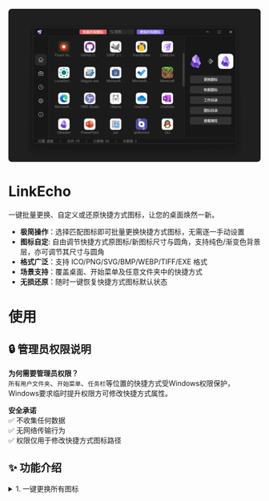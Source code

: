 ![image](https://raw.githubusercontent.com/iKineticate/LinkEcho/refs/heads/master/screenshots/app.png)

# LinkEcho

一键批量更换、自定义或还原快捷方式图标，让您的桌面焕然一新。

- **极简操作**：选择匹配图标即可批量更换快捷方式图标，无需逐一手动设置  
- **图标自定**: 自由调节快捷方式原图标/新图标尺寸与圆角，支持纯色/渐变色背景层，亦可调节其尺寸与圆角
- **格式广泛**：支持 ICO/PNG/SVG/BMP/WEBP/TIFF/EXE 格式
- **场景支持**：覆盖桌面、开始菜单及任意文件夹中的快捷方式  
- **无损还原**：随时一键恢复快捷方式图标默认状态

# 使用

## 🔒 管理员权限说明

**为何需要管理员权限？**  
`所有用户文件夹`、`开始菜单`、`任务栏`等位置的快捷方式受Windows权限保护，Windows要求临时提升权限方可修改快捷方式属性。

**安全承诺**  
✅ 不收集任何数据  
✅ 无网络传输行为  
✅ 权限仅用于修改快捷方式图标路径

## ✨ 功能介绍

<details>
<summary>1. 一键更换所有图标</summary>
#### 图标匹配规则
- **格式支持**：`ICO` `PNG` `SVG` `BMP` `WEBP` `TIFF` `EXE`
- **智能匹配**：图标文件需满足以下条件之一：
```bash
# 精确匹配（最高优先级）
快捷方式名 = "Visual Studio" → 图标名 = "Visual Studio.png"

# 包含匹配（次要优先级）
快捷方式名 = "Chrome" → 图标名 = "Chrome Beta.ico"
快捷方式名 = "Chrome Canary" -> 图标名 = "Chrome"
```

> [!WARNING]
> **UWP/WSA 应用限制**：
>  ```diff
>  - 更换后无法通过本工具恢复默认图标
>  + 恢复方法：需手动删除快捷方式并重新创建
>  ```
</details>

---

### 2. 图标还原
- **普通快捷方式**：通过「恢复图标」按钮恢复 或「恢复所有图标」按钮一键恢复
- **UWP/WSA 快捷方式**：需手动重建快捷方式（「工具」-「创建应用快捷方式」）

### 3. 自定义图标

---

<p>
    <p align="center" >
      <img src="https://raw.githubusercontent.com/DioxusLabs/dioxus/8b4ccb7817a98379eff2f348f55bbd84f9f12ea3/notes/splash-header-darkmode.svg" style="width: 80%; height: auto;">
      <br>
    </p>
</p>